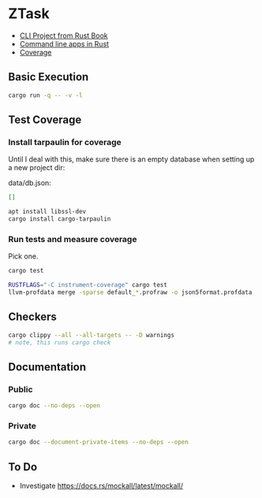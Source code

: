 # ZTask

- [CLI Project from Rust Book](https://doc.rust-lang.org/stable/book/ch12-00-an-io-project.html)
- [Command line apps in Rust](https://rust-cli.github.io/book/index.html)
- [Coverage](https://doc.rust-lang.org/rustc/instrument-coverage.html)



## Basic Execution

```bash
cargo run -q -- -v -l
```

## Test Coverage

### Install tarpaulin for coverage

Until I deal with this, make sure there is an empty
database when setting up a new project dir:

data/db.json:
```json
[]
```


```bash
apt install libssl-dev
cargo install cargo-tarpaulin
```

### Run tests and measure coverage

Pick one.

```bash
cargo test
```

```bash
RUSTFLAGS="-C instrument-coverage" cargo test
llvm-profdata merge -sparse default_*.profraw -o json5format.profdata
```

<!--
Tarpaulin, maybe obsolete?
I've seen a few times that I had to `cargo build` explicitly
before `cargo test` or `cargo tarpaulin` will work.

```bash
cargo tarpaulin --implicit-test-threads --command Build
cargo tarpaulin --implicit-test-threads --command Build --out Html && wslview tarpaulin-report.html
```
-->

## Checkers

```bash
cargo clippy --all --all-targets -- -D warnings
# note, this runs cargo check
```

## Documentation

### Public

```bash
cargo doc --no-deps --open
```

### Private

```bash
cargo doc --document-private-items --no-deps --open
```

## To Do

- Investigate https://docs.rs/mockall/latest/mockall/